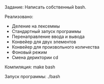 Задание:
Написать собственный bash.

Реализовано:
  * Деление на лексеммы
  * Стандартный запуск программы
  * Перенаправление ввода и вывода
  * Конвейер для двух элементов
  * Конвейер для произвольного количества
  * Фоновый режим
  * Смена дериктории cd
  
Компиляция:
  make bash

Запуск программы:
  ./bash
